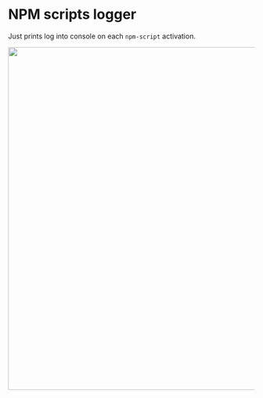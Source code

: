 # NPM scripts logger

Just prints log into console on each `npm-script` activation.

<p align="center">
  <a href="https://github.com/kirpichikjs/kirpichik" target="_blank">
    <img width="700"src="https://github.com/lamartire/npm-scripts-logger/blob/master/public/demo.png?raw=true" />
  </a>
</p>
